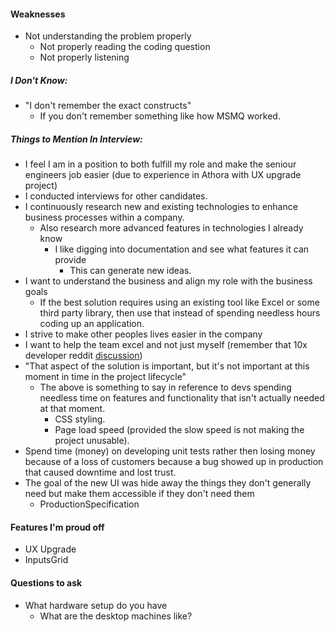 #### Weaknesses
- Not understanding the problem properly
	- Not properly reading the coding question
	- Not properly listening

##### I Don't Know:
- "I don't remember the exact constructs"
	- If you don't remember something like how MSMQ worked.

##### Things to Mention In Interview:
- I feel I am in a position to both fulfill my role and make the seniour engineers job easier (due to experience in Athora with UX upgrade project)
- I conducted interviews for other candidates.
- I continuously research new and existing technologies to enhance business processes within a company.
	- Also research more advanced features in technologies I already know
		- I like digging into documentation and see what features it can provide
			- This can generate new ideas.
- I want to understand the business and align my role with the business goals
	- If the best solution requires using an existing tool like Excel or some third party library, then use that instead of spending needless hours coding up an application.
- I strive to make other peoples lives easier in the company
- I want to help the team excel and not just myself (remember that 10x developer reddit [discussion](https://www.reddit.com/r/ExperiencedDevs/comments/1ep1sa9/what_makes_a_10x_or_whatever_your_term_is/))
- "That aspect of the solution is important, but it's not important at this moment in time in the project lifecycle"
	- The above is something to say in reference to devs spending needless time on features and functionality that isn't actually needed at that moment.
		- CSS styling.
		- Page load speed (provided the slow speed is not making the project unusable).
- Spend time (money) on developing unit tests rather then losing money because of a loss of customers because a bug showed up in production that caused downtime and lost trust.
- The goal of the new UI was hide away the things they don't generally need but make them accessible if they don't need them
	- ProductionSpecification

#### Features I'm proud off
- UX Upgrade
- InputsGrid

#### Questions to ask
- What hardware setup do you have
	- What are the desktop machines like?


